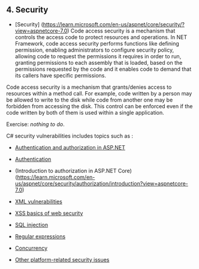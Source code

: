 ## 4. Security

* [Security] (https://learn.microsoft.com/en-us/aspnet/core/security/?view=aspnetcore-7.0) 
Code access security is a mechanism that controls the access code to protect resources and operations. In NET Framework, code access security performs functions like defining permission, enabling administrators to configure security policy, allowing code to request the permissions it requires in order to run, granting permissions to each assembly that is loaded, based on the permissions requested by the code and it enables code to demand that its callers have specific permissions.

Code access security is a mechanism that grants/denies access to resources within a method call. For example, code written by a person may be allowed to write to the disk while code from another one may be forbidden from accessing the disk. This control can be enforced even if the code written by both of them is used within a single application.

Exercise: *nothing to do*.

C# security vulnerabilities includes topics such as :
* [Authentication and authorization in ASP.NET](https://docs.microsoft.com/en-us/aspnet/web-api/overview/security/authentication-and-authorization-in-aspnet-web-api)
* [Authentication](https://learn.microsoft.com/en-us/dotnet/architecture/microservices/secure-net-microservices-web-applications/)
* (Introduction to authorization in ASP.NET Core)(https://learn.microsoft.com/en-us/aspnet/core/security/authorization/introduction?view=aspnetcore-7.0)
* [XML vulnerabilities](https://pvs-studio.com/en/blog/posts/csharp/0918/)
* [XSS basics of web security](https://learn.microsoft.com/en-us/aspnet/core/security/cross-site-scripting?view=aspnetcore-7.0)

* [SQL injection](https://jonathancrozier.com/blog/preventing-sql-injection-in-c-sharp-applications)
* [Regular expressions](https://docs.microsoft.com/en-us/archive/msdn-magazine/2010/may/security-briefs-regular-expression-denial-of-service-attacks-and-defenses)
* [Concurrency](https://learn.microsoft.com/en-us/aspnet/core/data/ef-mvc/concurrency?view=aspnetcore-7.0)
* [Other platform-related security issues](https://docs.microsoft.com/en-us/dotnet/standard/security/)